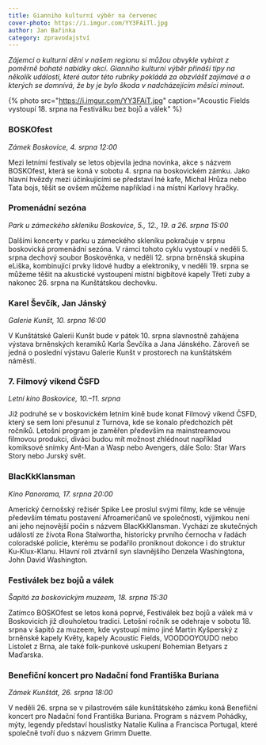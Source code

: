 ```yaml
---
title: Gianniho kulturní výběr na červenec
cover-photo: https://i.imgur.com/YY3FAiTl.jpg
author: Jan Bařinka
category: zpravodajství
---
```


*Zájemci o kulturní dění v našem regionu si můžou obvykle vybírat z poměrně bohaté nabídky akcí. Gianniho kulturní výběr přináší tipy na několik událostí, které autor této rubriky pokládá za obzvlášť zajímavé a o kterých se domnívá, že by je bylo škoda v nadcházejícím měsíci minout.*

{% photo src="https://i.imgur.com/YY3FAiT.jpg" caption="Acoustic Fields vystoupí 18. srpna na Festiválku bez bojů a válek" %}

### BOSKOfest

*Zámek Boskovice, 4. srpna 12:00*

Mezi letními festivaly se letos objevila jedna novinka, akce s názvem BOSKOfest, která se koná v sobotu 4. srpna na boskovickém zámku. Jako hlavní hvězdy mezi účinkujícími se představí Iné kafe, Michal Hrůza nebo Tata bojs, těšit se ovšem můžeme například i na místní Karlovy hračky.

### Promenádní sezóna

*Park u zámeckého skleníku Boskovice, 5., 12., 19. a 26. srpna 15:00*

Dalšími koncerty v parku u zámeckého skleníku pokračuje v srpnu boskovická promenádní sezóna. V rámci tohoto cyklu vystoupí v neděli 5. srpna dechový soubor Boskověnka, v neděli 12. srpna brněnská skupina eLiška, kombinující prvky lidové hudby a elektroniky, v neděli 19. srpna se můžeme těšit na akustické vystoupení místní bigbítové kapely Třetí zuby a nakonec 26. srpna na Kunštátskou dechovku.

### Karel Ševčík, Jan Jánský

*Galerie Kunšt, 10. srpna 16:00*

V Kunštátské Galerii Kunšt bude v pátek 10. srpna slavnostně zahájena výstava brněnských keramiků Karla Ševčíka a Jana Jánského. Zároveň se jedná o poslední výstavu Galerie Kunšt v prostorech na kunštátském náměstí.

### 7. Filmový víkend ČSFD

*Letní kino Boskovice, 10.–11. srpna*

Již podruhé se v boskovickém letním kině bude konat Filmový víkend ČSFD, který se sem loni přesunul z Turnova, kde se konalo předchozích pět ročníků. Letošní program je zaměřen především na mainstreamovou filmovou produkci, diváci budou mít možnost zhlédnout například komiksové snímky Ant-Man a Wasp nebo Avengers, dále Solo: Star Wars Story nebo Jurský svět.

### BlacKkKlansman

*Kino Panorama, 17. srpna 20:00*

Americký černošský režisér Spike Lee proslul svými filmy, kde se věnuje především tématu postavení Afroameričanů ve společnosti, výjimkou není ani jeho nejnovější počin s názvem BlacKkKlansman. Vychází ze skutečných událostí ze života Rona Stalwortha, historicky prvního černocha v řadách coloradské policie, kterému se podařilo proniknout dokonce i do struktur Ku-Klux-Klanu. Hlavní roli ztvárnil syn slavnějšího Denzela Washingtona, John David Washington.

### Festiválek bez bojů a válek

*Šapitó za boskovickým muzeem, 18. srpna 15:30*

Zatímco BOSKOfest se letos koná poprvé, Festiválek bez bojů a válek má v Boskovicích již dlouholetou tradici. Letošní ročník se odehraje v sobotu 18. srpna v šapitó za muzeem, kde vystoupí mimo jiné Martin Kyšperský z brněnské kapely Květy, kapely Acoustic Fields, VOODOOYOUDO nebo Listolet z Brna, ale také folk-punkové uskupení Bohemian Betyars z Maďarska.

### Benefiční koncert pro Nadační fond Františka Buriana

*Zámek Kunštát, 26. srpna 18:00*

V neděli 26. srpna se v pilastrovém sále kunštátského zámku koná Benefiční koncert pro Nadační fond Františka Buriana. Program s názvem Pohádky, mýty, legendy představí houslistky Natalie Kulina a Francisca Portugal, které společně tvoří duo s názvem Grimm Duette.